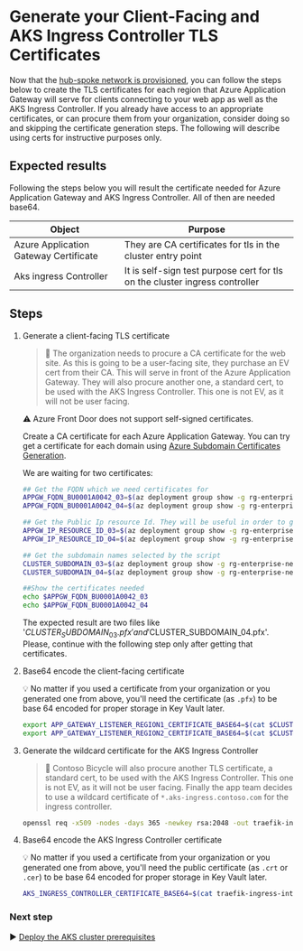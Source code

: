 # Generate your Client-Facing and AKS Ingress Controller TLS Certificates

Now that the [hub-spoke network is provisioned](./03-networking.md), you can follow the steps below to create the TLS certificates for each region that Azure Application Gateway will serve for clients connecting to your web app as well as the AKS Ingress Controller. If you already have access to an appropriate certificates, or can procure them from your organization, consider doing so and skipping the certificate generation steps. The following will describe using certs for instructive purposes only.

## Expected results

Following the steps below you will result the certificate needed for Azure Application Gateway and AKS Ingress Controller. All of then are needed base64.

| Object                                | Purpose                                                                     |
| ------------------------------------- | --------------------------------------------------------------------------- |
| Azure Application Gateway Certificate | They are CA certificates for tls in the cluster entry point                 |
| Aks ingress Controller                | It is self-sign test purpose cert for tls on the cluster ingress controller |

## Steps

1. Generate a client-facing TLS certificate

   > :book: The organization needs to procure a CA certificate for the web site. As this is going to be a user-facing site, they purchase an EV cert from their CA. This will serve in front of the Azure Application Gateway. They will also procure another one, a standard cert, to be used with the AKS Ingress Controller. This one is not EV, as it will not be user facing.

   :warning: Azure Front Door does not support self-signed certificates.

   Create a CA certificate for each Azure Application Gateway. You can try get a certificate for each domain using [Azure Subdomain Certificates Generation](./certificate-generation/README.md).

   We are waiting for two certificates:

   ```bash
   ## Get the FQDN which we need certificates for
   APPGW_FQDN_BU0001A0042_03=$(az deployment group show -g rg-enterprise-networking-spokes -n  spoke-BU0001A0042-03 --query properties.outputs.appGwFqdn.value -o tsv)
   APPGW_FQDN_BU0001A0042_04=$(az deployment group show -g rg-enterprise-networking-spokes -n  spoke-BU0001A0042-04 --query properties.outputs.appGwFqdn.value -o tsv)

   ## Get the Public Ip resource Id. They will be useful in order to generate the certificates base on them.
   APPGW_IP_RESOURCE_ID_03=$(az deployment group show -g rg-enterprise-networking-spokes -n  spoke-BU0001A0042-03 --query properties.outputs.appGatewayPublicIp.value -o tsv)
   APPGW_IP_RESOURCE_ID_04=$(az deployment group show -g rg-enterprise-networking-spokes -n  spoke-BU0001A0042-04 --query properties.outputs.appGatewayPublicIp.value -o tsv)

   ## Get the subdomain names selected by the script
   CLUSTER_SUBDOMAIN_03=$(az deployment group show -g rg-enterprise-networking-spokes -n  spoke-BU0001A0042-03 --query properties.outputs.subdomainName.value -o tsv)
   CLUSTER_SUBDOMAIN_04=$(az deployment group show -g rg-enterprise-networking-spokes -n  spoke-BU0001A0042-04 --query properties.outputs.subdomainName.value -o tsv)

   ##Show the certificates needed
   echo $APPGW_FQDN_BU0001A0042_03
   echo $APPGW_FQDN_BU0001A0042_04
   ```

   The expected result are two files like '$CLUSTER_SUBDOMAIN_03.pfx' and '$CLUSTER_SUBDOMAIN_04.pfx'.
   Please, continue with the following step only after getting that certificates.

1. Base64 encode the client-facing certificate

   :bulb: No matter if you used a certificate from your organization or you generated one from above, you'll need the certificate (as `.pfx`) to be base 64 encoded for proper storage in Key Vault later.

   ```bash
   export APP_GATEWAY_LISTENER_REGION1_CERTIFICATE_BASE64=$(cat $CLUSTER_SUBDOMAIN_03.pfx | base64 | tr -d '\n')
   export APP_GATEWAY_LISTENER_REGION2_CERTIFICATE_BASE64=$(cat $CLUSTER_SUBDOMAIN_04.pfx | base64 | tr -d '\n')
   ```

1. Generate the wildcard certificate for the AKS Ingress Controller

   > :book: Contoso Bicycle will also procure another TLS certificate, a standard cert, to be used with the AKS Ingress Controller. This one is not EV, as it will not be user facing. Finally the app team decides to use a wildcard certificate of `*.aks-ingress.contoso.com` for the ingress controller.

   ```bash
   openssl req -x509 -nodes -days 365 -newkey rsa:2048 -out traefik-ingress-internal-aks-ingress-contoso-com-tls.crt -keyout traefik-ingress-internal-aks-ingress-contoso-com-tls.key -subj "/CN=*.aks-ingress.contoso.com/O=Contoso Aks Ingress"
   ```

1. Base64 encode the AKS Ingress Controller certificate

   :bulb: No matter if you used a certificate from your organization or you generated one from above, you'll need the public certificate (as `.crt` or `.cer`) to be base 64 encoded for proper storage in Key Vault later.

   ```bash
   AKS_INGRESS_CONTROLLER_CERTIFICATE_BASE64=$(cat traefik-ingress-internal-aks-ingress-contoso-com-tls.crt | base64 | tr -d '\n')
   ```

### Next step

:arrow_forward: [Deploy the AKS cluster prerequisites](./05-cluster-prerequisites.md)
